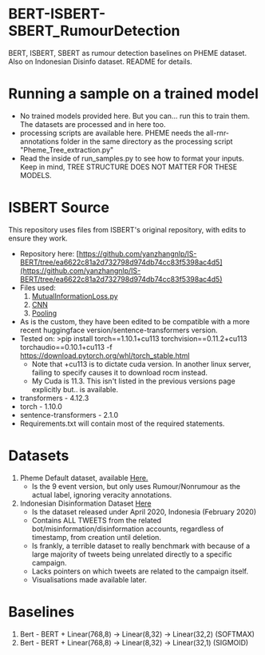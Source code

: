 # BERT-ISBERT-SBERT_RumourDetection
BERT, ISBERT, SBERT as rumour detection baselines on PHEME dataset. Also on Indonesian Disinfo dataset.  README for details.

# Running a sample on a trained model
- No trained models provided here. But you can... run this to train them. The datasets are processed and in here too.
- processing scripts are available here. PHEME needs the all-rnr-annotations folder in the same directory as the processing script "Pheme_Tree_extraction.py"
- Read the inside of run_samples.py to see how to format your inputs. Keep in mind, TREE STRUCTURE DOES NOT MATTER FOR THESE MODELS.

# ISBERT Source
This repository uses files from ISBERT's original repository, with edits to ensure they work.
- Repository here: [https://github.com/yanzhangnlp/IS-BERT/tree/ea6622c81a2d732798d974db74cc83f5398ac4d5](https://github.com/yanzhangnlp/IS-BERT/tree/ea6622c81a2d732798d974db74cc83f5398ac4d5)
- Files used:
    1. [MutualInformationLoss.py](https://github.com/yanzhangnlp/IS-BERT/blob/ea6622c81a2d732798d974db74cc83f5398ac4d5/sentence_transformers/losses/MutualInformationLoss.py)
    2. [CNN](https://github.com/yanzhangnlp/IS-BERT/blob/ea6622c81a2d732798d974db74cc83f5398ac4d5/sentence_transformers/models/CNN.py)
    3. [Pooling](https://github.com/yanzhangnlp/IS-BERT/blob/ea6622c81a2d732798d974db74cc83f5398ac4d5/sentence_transformers/models/Pooling.py)
- As is the custom, they have been edited to be compatible with a more recent huggingface version/sentence-transformers version.
- Tested on: >pip install torch==1.10.1+cu113 torchvision==0.11.2+cu113 torchaudio==0.10.1+cu113 -f https://download.pytorch.org/whl/torch_stable.html
    - Note that +cu113 is to dictate cuda version. In another linux server, failing to specify causes it to download rocm instead.
    - My Cuda is 11.3. This isn't listed in the previous versions page explicitly but.. is available.
- transformers - 4.12.3
- torch - 1.10.0
- sentence-transformers - 2.1.0
- Requirements.txt will contain most of the required statements.




# Datasets
1. Pheme Default dataset, available [Here.](https://figshare.com/articles/dataset/PHEME_dataset_for_Rumour_Detection_and_Veracity_Classification/6392078)
    - Is the 9 event version, but only uses Rumour/Nonrumour as the actual label, ignoring veracity annotations.
2. Indonesian Disinformation Dataset [Here](https://transparency.twitter.com/en/reports/information-operations.html)
    - Is the dataset released under April 2020, Indonesia (February 2020)
    - Contains ALL TWEETS from the related bot/misinformation/disinformation accounts, regardless of timestamp, from creation until deletion.
    - Is frankly, a terrible dataset to really benchmark with because of a large majority of tweets being unrelated directly to a specific campaign.
    - Lacks pointers on which tweets are related to the campaign itself.
    - Visualisations made available later.

# Baselines
1. Bert - BERT + Linear(768,8) -> Linear(8,32) -> Linear(32,2) (SOFTMAX)
2. Bert - BERT + Linear(768,8) -> Linear(8,32) -> Linear(32,1) (SIGMOID)
    